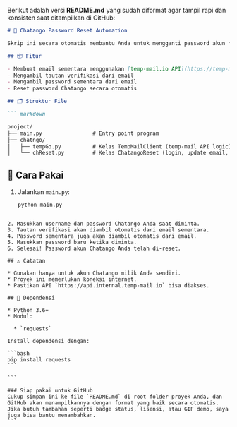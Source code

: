 Berikut adalah versi **README.md** yang sudah diformat agar tampil rapi dan konsisten saat ditampilkan di GitHub:

```markdown
# 🔐 Chatango Password Reset Automation

Skrip ini secara otomatis membantu Anda untuk mengganti password akun **Chatango** menggunakan email sementara dan otomatisasi pengambilan tautan verifikasi serta password sementara dari inbox email.

## 📦 Fitur

- Membuat email sementara menggunakan [temp-mail.io API](https://temp-mail.io)
- Mengambil tautan verifikasi dari email
- Mengambil password sementara dari email
- Reset password Chatango secara otomatis

## 🗂 Struktur File

``` markdown

project/
├── main.py                # Entry point program
├── chatngo/
│   ├── tempGo.py          # Kelas TempMailClient (temp-mail API logic)
│   └── chReset.py         # Kelas ChatangoReset (login, update email, reset password)

````

## 🚀 Cara Pakai

1. Jalankan `main.py`:

   ```bash
   python main.py
````

2. Masukkan username dan password Chatango Anda saat diminta.
3. Tautan verifikasi akan diambil otomatis dari email sementara.
4. Password sementara juga akan diambil otomatis dari email.
5. Masukkan password baru ketika diminta.
6. Selesai! Password akun Chatango Anda telah di-reset.

## ⚠️ Catatan

* Gunakan hanya untuk akun Chatango milik Anda sendiri.
* Proyek ini memerlukan koneksi internet.
* Pastikan API `https://api.internal.temp-mail.io` bisa diakses.

## 📜 Dependensi

* Python 3.6+
* Modul:

  * `requests`

Install dependensi dengan:

```bash
pip install requests
```

```

### Siap pakai untuk GitHub
Cukup simpan ini ke file `README.md` di root folder proyek Anda, dan GitHub akan menampilkannya dengan format yang baik secara otomatis. Jika butuh tambahan seperti badge status, lisensi, atau GIF demo, saya juga bisa bantu menambahkan.
```

